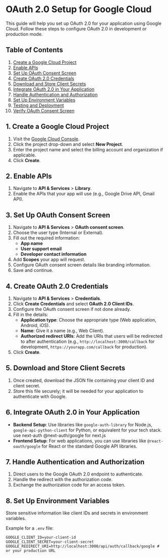 # OAuth 2.0 Setup for Google Cloud

This guide will help you set up OAuth 2.0 for your application using Google Cloud. Follow these steps to configure OAuth 2.0 in development or production mode.

## Table of Contents
1. [Create a Google Cloud Project](#1-create-a-google-cloud-project)
2. [Enable APIs](#2-enable-apis)
3. [Set Up OAuth Consent Screen](#3-set-up-oauth-consent-screen)
4. [Create OAuth 2.0 Credentials](#4-create-oauth-20-credentials)
5. [Download and Store Client Secrets](#5-download-and-store-client-secrets)
6. [Integrate OAuth 2.0 in Your Application](#6-integrate-oauth-20-in-your-application)
7. [Handle Authentication and Authorization](#7-handle-authentication-and-authorization)
8. [Set Up Environment Variables](#8-set-up-environment-variables)
9. [Testing and Deployment](#9-testing-and-deployment)
10. [Verify OAuth Consent Screen](#10-verify-oauth-consent-screen)

## 1. Create a Google Cloud Project
1. Visit the [Google Cloud Console](https://console.cloud.google.com/).
2. Click the project drop-down and select **New Project**.
3. Enter the project name and select the billing account and organization if applicable.
4. Click **Create**.

## 2. Enable APIs
1. Navigate to **API & Services** > **Library**.
2. Enable the APIs that your app will use (e.g., Google Drive API, Gmail API).

## 3. Set Up OAuth Consent Screen
1. Navigate to **API & Services** > **OAuth consent screen**.
2. Choose the user type (Internal or External).
3. Fill out the required information:
    - **App name**
    - **User support email**
    - **Developer contact information**
4. Add **Scopes** your app will request.
5. Configure OAuth consent screen details like branding information.
6. Save and continue.

## 4. Create OAuth 2.0 Credentials
1. Navigate to **API & Services** > **Credentials**.
2. Click **Create Credentials** and select **OAuth 2.0 Client IDs**.
3. Configure the OAuth consent screen if not done already.
4. Fill in the details:
    - **Application type**: Choose the appropriate type (Web application, Android, iOS).
    - **Name**: Give it a name (e.g., Web Client).
    - **Authorized redirect URIs**: Add the URIs that users will be redirected to after authentication (e.g., `http://localhost:3000/callback` for development, `https://yourapp.com/callback` for production).
5. Click **Create**.

## 5. Download and Store Client Secrets
1. Once created, download the JSON file containing your client ID and client secret.
2. Store this file securely; it will be needed for your application to authenticate with Google.

## 6. Integrate OAuth 2.0 in Your Application
- **Backend Setup**: Use libraries like `google-auth-library` for Node.js, `google-api-python-client` for Python, or equivalent for your tech stack.
  use next-auth @next-auth/google for next.js
- **Frontend Setup**: For web applications, you can use libraries like `@react-oauth/google` for React or the standard Google API libraries.

## 7. Handle Authentication and Authorization
1. Direct users to the Google OAuth 2.0 endpoint to authenticate.
2. Handle the redirect with the authorization code.
3. Exchange the authorization code for an access token.

## 8. Set Up Environment Variables
Store sensitive information like client IDs and secrets in environment variables.

Example for a `.env` file:
```dotenv
GOOGLE_CLIENT_ID=your-client-id
GOOGLE_CLIENT_SECRET=your-client-secret
GOOGLE_REDIRECT_URI=http://localhost:3000/api/auth/callback/google # or your production URL
